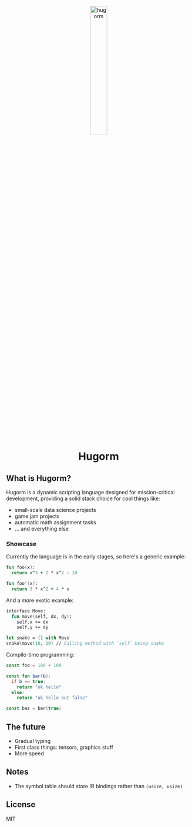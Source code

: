 <div align="center">
  <img width="30%" height="30%" src="https://i.ibb.co/gStcJrc/hugorm.png" alt="hugorm" border="0"/>
</div>
<h1 align="center">Hugorm</h1>

## What is Hugorm?

Hugorm is a dynamic scripting language designed for mission-critical development, providing a solid stack choice for cool things like:

- small-scale data science projects
- game jam projects
- automatic math assignment tasks
- ... and everything else

### Showcase

Currently the language is in the early stages, so here's a generic example:

```fs
fun foo(x):
  return x^3 + 2 * x^2 - 10

fun foo'(x):
  return 3 * x^2 + 4 * x
```

And a more exotic example:

```fs
interface Move:
  fun move(self, dx, dy):
    self.x += dx
    self.y += dy

let snake = {} with Move
snake\move(10, 10) // Calling method with `self` being snake
```

Compile-time programming:

```kotlin
const foo = 100 + 100

const fun bar(b):
  if b == true:
    return "ok hello"
  else:
    return "ok hello but false"

const baz = bar(true)
```


## The future

- Gradual typing
- First class things: tensors, graphics stuff
- More speed

## Notes

- The symbol table should store IR bindings rather than `(usize, usize)`

## License

MIT
